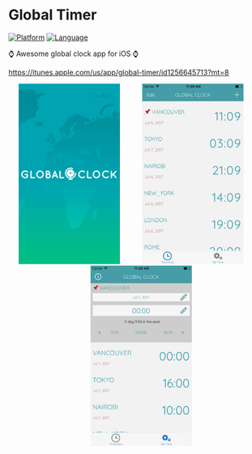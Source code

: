 # Global Timer

[![Platform](http://img.shields.io/badge/platform-ios-blue.svg?style=flat)](https://developer.apple.com/iphone/index.action)
[![Language](http://img.shields.io/badge/language-swift-brightgreen.svg?style=flat)](https://developer.apple.com/swift)

⌚  Awesome global clock app for iOS ⌚

https://itunes.apple.com/us/app/global-timer/id1256645713?mt=8

<div align="center">
	<img src="https://github.com/globaltimer/iOS/blob/master/Screenshots/gt1min.jpg" width="200px" height="356px" style="margin-right: 20px">
	<img src="https://github.com/globaltimer/iOS/blob/master/Screenshots/gt2min.jpg" width="200px" height="356px" style="margin-left: 20px; margin-right: 20px">
	<img src="https://github.com/globaltimer/iOS/blob/master/Screenshots/gt3min.jpg" width="200px" height="356px" style="margin-left: 20px">
</div>